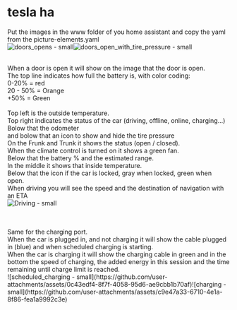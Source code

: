 # tesla ha
Put the images in the www folder of you home assistant and copy the yaml from the picture-elements.yaml
<br>
![doors_opens - small](https://github.com/user-attachments/assets/aeb7a3a1-546a-470b-b0de-a7cc3858dec9)![doors_open_with_tire_pressure - small](https://github.com/user-attachments/assets/32a9c75d-6f0d-4380-9100-7033e1b757c0)

<br>When a door is open it will show on the image that the door is open.
<br>The top line indicates how full the battery is, with color coding:
<br>0-20% = red
<br>20 - 50% = Orange
<br>+50% = Green
<br>
<br>Top left is the outside temperature.
<br>Top right indicates the status of the car (driving, offline, online, charging...)
<br>Bolow that the odometer
<br>and bolow that an icon to show and hide the tire pressure
<br>On the Frunk and Trunk it shows the status (open / closed).
<br>When the climate control is turned on it shows a green fan.
<br>Below that the battery % and the estimated range.
<br>In the middle it shows that inside temperature.
<br>Below that the icon if the car is locked, gray when locked, green when open.
<br>When driving you will see the speed and the destination of navigation with an ETA
<br>![Driving - small](https://github.com/user-attachments/assets/e602715b-eb3b-43a5-84d9-2ef4829be31d)

<br>
<br>Same for the charging port.
<br>When the car is plugged in, and not charging it will show the cable plugged in (blue) and when scheduled charging is starting.
<br>When the car is charging it will show the charging cable in green and in the bottom the speed of charging, the added energy in this session and the time remaining until charge limit is reached.
<br>![scheduled_charging - small](https://github.com/user-attachments/assets/0c43edf4-8f7f-4058-95d6-ae9cbb1b70af)![charging - small](https://github.com/user-attachments/assets/c9e47a33-6710-4e1a-8f86-fea1a9992c3e)


